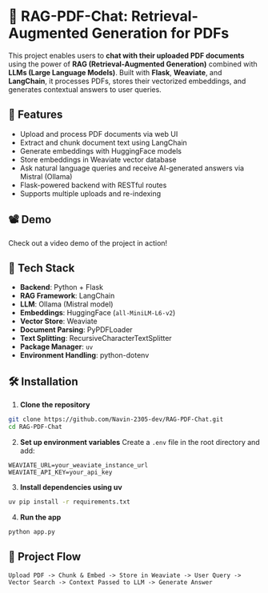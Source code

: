 # 🧠 RAG-PDF-Chat: Retrieval-Augmented Generation for PDFs

This project enables users to **chat with their uploaded PDF documents** using the power of **RAG (Retrieval-Augmented Generation)** combined with **LLMs (Large Language Models)**. Built with **Flask**, **Weaviate**, and **LangChain**, it processes PDFs, stores their vectorized embeddings, and generates contextual answers to user queries.

## 🚀 Features

- Upload and process PDF documents via web UI
- Extract and chunk document text using LangChain
- Generate embeddings with HuggingFace models
- Store embeddings in Weaviate vector database
- Ask natural language queries and receive AI-generated answers via Mistral (Ollama)
- Flask-powered backend with RESTful routes
- Supports multiple uploads and re-indexing

## 📽️ Demo

Check out a video demo of the project in action!  

## 🔧 Tech Stack

- **Backend**: Python + Flask
- **RAG Framework**: LangChain
- **LLM**: Ollama (Mistral model)
- **Embeddings**: HuggingFace (`all-MiniLM-L6-v2`)
- **Vector Store**: Weaviate
- **Document Parsing**: PyPDFLoader
- **Text Splitting**: RecursiveCharacterTextSplitter
- **Package Manager**: `uv`
- **Environment Handling**: python-dotenv

## 🛠️ Installation

1. **Clone the repository**
```bash
git clone https://github.com/Navin-2305-dev/RAG-PDF-Chat.git
cd RAG-PDF-Chat
```

2. **Set up environment variables**
Create a `.env` file in the root directory and add:
```
WEAVIATE_URL=your_weaviate_instance_url
WEAVIATE_API_KEY=your_api_key
```

3. **Install dependencies using uv**
```bash
uv pip install -r requirements.txt
```

4. **Run the app**
```bash
python app.py
```

## 📂 Project Flow

```
Upload PDF -> Chunk & Embed -> Store in Weaviate -> User Query -> Vector Search -> Context Passed to LLM -> Generate Answer
```
